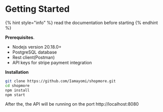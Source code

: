 # Getting Started

{% hint style="info" %}
read the documentation before starting
{% endhint %}



**Prerequisites**.

* Nodejs version 20.18.0+
* PostgreSQL database
* Rest client(Postman)
* API keys for stripe payment integration

**Installation**

```bash
git clone https://github.com/Iamayomi/shopmore.git
cd shopmore
npm install
npm start
```

After the, the API will be running on the port http://localhost:8080













